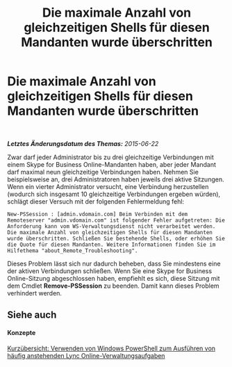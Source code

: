 ﻿---
title: Die maximale Anzahl von gleichzeitigen Shells für diesen Mandanten wurde überschritten
TOCTitle: Die maximale Anzahl von gleichzeitigen Shells für diesen Mandanten wurde überschritten
ms:assetid: a4c91ffa-fdcc-414c-b941-a0d36c906825
ms:mtpsurl: https://technet.microsoft.com/de-de/library/Dn362832(v=OCS.15)
ms:contentKeyID: 56269325
ms.date: 06/01/2017
mtps_version: v=OCS.15
ms.translationtype: HT
---

# Die maximale Anzahl von gleichzeitigen Shells für diesen Mandanten wurde überschritten

 

_**Letztes Änderungsdatum des Themas:** 2015-06-22_

Zwar darf jeder Administrator bis zu drei gleichzeitige Verbindungen mit einem Skype for Business Online-Mandanten haben, aber jeder Mandant darf maximal neun gleichzeitige Verbindungen haben. Nehmen Sie beispielsweise an, drei Administratoren haben jeweils drei aktive Sitzungen. Wenn ein vierter Administrator versucht, eine Verbindung herzustellen (wodurch sich insgesamt 10 gleichzeitige Verbindungen ergeben würden), schlägt dieser Versuch mit der folgenden Fehlermeldung fehl:

    New-PSSession : [admin.vdomain.com] Beim Verbinden mit dem Remoteserver "admin.vdomain.com" ist folgender Fehler aufgetreten: Die Anforderung kann vom WS-Verwaltungsdienst nicht verarbeitet werden. Die maximale Anzahl von gleichzeitigen Shells für diesen Mandanten wurde überschritten. Schließen Sie bestehende Shells, oder erhöhen Sie die Quote für diesen Mandanten. Weitere Informationen finden Sie im Hilfethema "about_Remote_Troubleshooting".

Dieses Problem lässt sich nur dadurch beheben, dass Sie mindestens eine der aktiven Verbindungen schließen. Wenn Sie eine Skype for Business Online-Sitzung abgeschlossen haben, empfiehlt es sich, diese Sitzung mit dem Cmdlet **Remove-PSSession** zu beenden. Damit kann dieses Problem verhindert werden.

## Siehe auch

#### Konzepte

[Kurzübersicht: Verwenden von Windows PowerShell zum Ausführen von häufig anstehenden Lync Online-Verwaltungsaufgaben](quick-reference-using-windows-powershell-to-do-common-skype-for-business-online-management-tasks.md)

